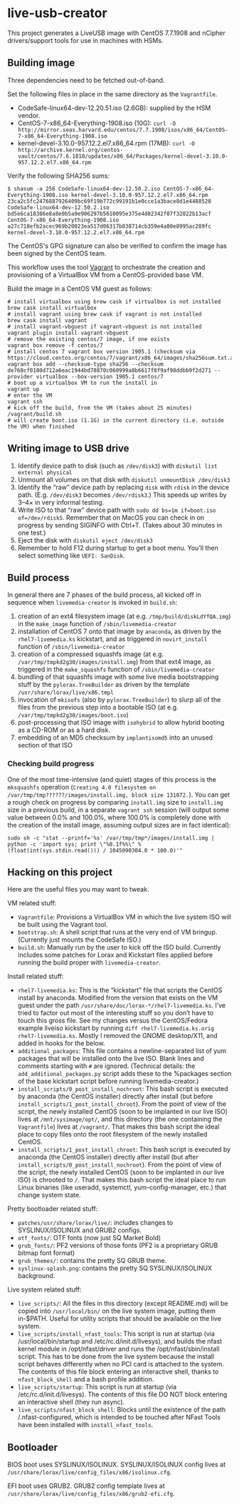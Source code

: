 # live-usb-creator

This project generates a LiveUSB image with CentOS 7.7.1908 and nCipher drivers/support tools for use in machines with
HSMs.

## Building image

Three dependencies need to be fetched out-of-band.

Set the following files in place in the same directory as the `Vagrantfile`.

* CodeSafe-linux64-dev-12.20.51.iso (2.6GB): supplied by the HSM vendor.
* CentOS-7-x86_64-Everything-1908.iso (10G): `curl -O http://mirror.seas.harvard.edu/centos/7.7.1908/isos/x86_64/CentOS-7-x86_64-Everything-1908.iso`
* kernel-devel-3.10.0-957.12.2.el7.x86_64.rpm (17MB): `curl -O http://archive.kernel.org/centos-vault/centos/7.6.1810/updates/x86_64/Packages/kernel-devel-3.10.0-957.12.2.el7.x86_64.rpm`

Verify the following SHA256 sums:

```
$ shasum -a 256 CodeSafe-linux64-dev-12.50.2.iso CentOS-7-x86_64-Everything-1908.iso kernel-devel-3.10.0-957.12.2.el7.x86_64.rpm
23ca2c5fc2476887926409bc69f19b772c99191b1e0cce1a3bace8d1e4488528  CodeSafe-linux64-dev-12.50.2.iso
bd5e6ca18386e8a8e0b5a9e906297b5610095e375e4d02342f07f32022b13acf  CentOS-7-x86_64-Everything-1908.iso
a27c718efb2acec969b20023ea517d06317b838714cb359e4a80e8995ac289fc  kernel-devel-3.10.0-957.12.2.el7.x86_64.rpm
```

The CentOS's GPG signature can also be verified to confirm the image has been signed by the CentOS team.

This workflow uses the tool [Vagrant](https://www.vagrantup.com/) to orchestrate the creation and provisioning of a VirtualBox VM from a CentOS-provided base VM.

Build the image in a CentOS VM guest as follows:

```
# install virtualbox using brew cask if virtualbox is not installed
brew cask install virtualbox
# install vagrant using brew cask if vagrant is not installed
brew cask install vagrant
# install vagrant-vbguest if vagrant-vbguest is not installed
vagrant plugin install vagrant-vbguest
# remove the existing centos/7 image, if one exists
vagrant box remove -f centos/7
# install centos 7 vagrant box version 1905.1 (checksum via https://cloud.centos.org/centos/7/vagrant/x86_64/images/sha256sum.txt.asc)
vagrant box add --checksum-type sha256 --checksum de768cf0180d712a6eac1944bd78870c060999a8b6617f8f9af98ddbb9f2d271 --provider virtualbox --box-version 1905.1 centos/7
# boot up a virtualbox VM to run the install in
vagrant up
# enter the VM
vagrant ssh
# kick off the build, from the VM (takes about 25 minutes)
/vagrant/build.sh
# will create boot.iso (1.1G) in the current directory (i.e. outside the VM) when finished
```

## Writing image to USB drive

1. Identify device path to disk (such as `/dev/disk3`) with `diskutil list external physical`
2. Unmount all volumes on that disk with `diskutil unmountDisk /dev/disk3`
3. Identify the “raw” device path by replacing `disk` with `rdisk` in the device path. (E.g. `/dev/disk3` becomes `/dev/rdisk3`.) This speeds up writes by 3–4× in very informal testing.
3. Write ISO to that “raw” device path with `sudo dd bs=1m if=boot.iso of=/dev/rdisk5`. Remember that on MacOS you can check in on progress by sending SIGINFO with Ctrl+T. (Takes about 30 minutes in one test.)
4. Eject the disk with `diskutil eject /dev/disk3`
5. Remember to hold F12 during startup to get a boot menu. You’ll then select something like `UEFI: SanDisk`.

## Build process

In general there are 7 phases of the build process, all kicked off in sequence when `livemedia-creator` is invoked in `build.sh`:

1. creation of an ext4 filesystem image (at e.g. `/tmp/build/diskLdYfQA.img`) in the `make_image` function of `/sbin/livemedia-creator`
2. installation of CentOS 7 onto that image by `anaconda`, as driven by the `rhel7-livemedia.ks` kickstart, and as triggered in `novirt_install` function of `/sbin/livemedia-creator`
3. creation of a compressed squashfs image (at e.g. `/var/tmp/tmpkd2g30/images/install.img`) from that ext4 image, as triggered in the `make_squashfs` function of `/sbin/livemedia-creator`
4. bundling of that squashfs image with some live media bootstrapping stuff by the `pylorax.TreeBuilder` as driven by the template `/usr/share/lorax/live/x86.tmpl`
5. invocation of `mkisofs` (also by `pylorax.TreeBuilder`) to slurp all of the files from the previous step into a bootable ISO (at e.g. `/var/tmp/tmpkd2g30/images/boot.iso`)
6. post-processing that ISO image with `isohybrid` to allow hybrid booting as a CD-ROM or as a hard disk.
7. embedding of an MD5 checksum by `implantisomd5` into an unused section of that ISO

### Checking build progress

One of the most time-intensive (and quiet) stages of this process is the `mksquashfs` operation (`Creating 4.0 filesystem on /var/tmp/tmp??????/images/install.img, block size 131072.`). You can get a rough check on progress by comparing `install.img` size to `install.img` size in a previous build, in a separate `vagrant ssh` session (will output some value between 0.0% and 100.0%, where 100.0% is completely done with the creation of the install image, assuming output sizes are in fact identical):

```
sudo sh -c "stat --printf='%s' /var/tmp/tmp*/images/install.img | python -c 'import sys; print \"%0.1f%%\" % (float(int(sys.stdin.read())) / 1045090304.0 * 100.0)'"
```

## Hacking on this project
Here are the useful files you may want to tweak.

VM related stuff:
* `Vagrantfile`: Provisions a VirtualBox VM in which the live system ISO will be built using the Vagrant tool.
* `bootstrap.sh`: A shell script that runs at the very end of VM bringup. (Currently just mounts the CodeSafe ISO.)
* `build.sh`: Manually run by the user to kick off the ISO build. Currently includes some patches for Lorax and Kickstart files applied before running the build proper with `livemedia-creator`.

Install related stuff:

* `rhel7-livemedia.ks`: This is the “kickstart” file that scripts the CentOS install by anaconda. Modified from the version that exists on the VM guest under the path `/usr/share/doc/lorax-*/rhel7-livemedia.ks`. I’ve tried to factor out most of the interesting stuff so you don’t have to touch this gross file. See my changes versus the CentOS/Fedora example liveiso kickstart by running `diff rhel7-livemedia.ks.orig rhel7-livemedia.ks`. Mostly I removed the GNOME desktop/X11, and added in hooks for the below.
* `additional_packages`: This file contains a newline-separated list of yum packages that will be installed onto the live ISO. Blank lines and comments starting with `#` are ignored. (Technical details: the `add_additional_packages.py` script adds these to the %packages section of the base kickstart script before running livemedia-creator.)
* `install_scripts/0_post_install_nochroot`: This bash script is executed by anaconda (the CentOS installer) directly after install (but before `install_scripts/1_post_install_chroot`). From the point of view of the script, the newly installed CentOS (soon to be implanted in our live ISO) lives at `/mnt/sysimage/opt/`, and this directory (the one containing the `Vagrantfile`) lives at `/vagrant/`. That makes this bash script the ideal place to copy files onto the root filesystem of the newly installed CentOS.
* `install_scripts/1_post_install_chroot`: This bash script is executed by anaconda (the CentOS installer) directly after install (but after `install_scripts/0_post_install_nochroot`). From the point of view of the script, the newly installed CentOS (soon to be implanted in our live ISO) is chrooted to `/`. That makes this bash script the ideal place to run Linux binaries (like useradd, systemctl, yum-config-manager, etc.) that change system state.

Pretty bootloader related stuff:
* `patches/usr/share/lorax/live/`: includes changes to SYSLINUX/ISOLINUX and GRUB2 configs.
* `otf_fonts/`: OTF fonts (now just SQ Market Bold)
* `grub_fonts/`: PF2 versions of those fonts (PF2 is a proprietary GRUB bitmap font format)
* `grub_themes/`: contains the pretty SQ GRUB theme.
* `syslinux-splash.png`: contains the pretty SQ SYSLINUX/ISOLINUX background.

Live system related stuff:

* `live_scripts/`: All the files in this directory (except README.md) will be copied into `/usr/local/bin/` on the live system image, putting them in-$PATH. Useful for utility scripts that should be available on the live system.
* `live_scripts/install_nfast_tools`: This script is run at startup (via /usr/local/bin/startup and /etc/rc.d/init.d/livesys), and builds the nfast kernel module in /opt/nfast/driver and runs the /opt/nfast/sbin/install script. This has to be done from the live system because the install script behaves differently when no PCI card is attached to the system. The contents of this file block entering an interactive shell, thanks to `nfast_block_shell` and a bash profile addition.
* `live_scripts/startup`: This script is run at startup (via /etc/rc.d/init.d/livesys). The contents of this file DO NOT block entering an interactive shell (they run async).
* `live_scripts/nfast_block_shell`: Blocks until the existence of the path /.nfast-configured, which is intended to be touched after NFast Tools have been installed with `install_nfast_tools`.

## Bootloader
BIOS boot uses SYSLINUX/ISOLINUX. SYSLINUX/ISOLINUX config lives at `/usr/share/lorax/live/config_files/x86/isolinux.cfg`.

EFI boot uses GRUB2. GRUB2 config template lives at `/usr/share/lorax/live/config_files/x86/grub2-efi.cfg`.
